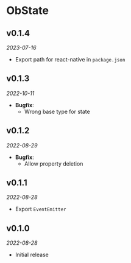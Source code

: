# ObState

## v0.1.4
_2023-07-16_

 * Export path for react-native in `package.json`

## v0.1.3
_2022-10-11_

 * **Bugfix**:
   * Wrong base type for state

## v0.1.2
_2022-08-29_

 * **Bugfix**:
   * Allow property deletion

## v0.1.1
_2022-08-28_

 * Export `EventEmitter`

## v0.1.0
_2022-08-28_

 * Initial release
